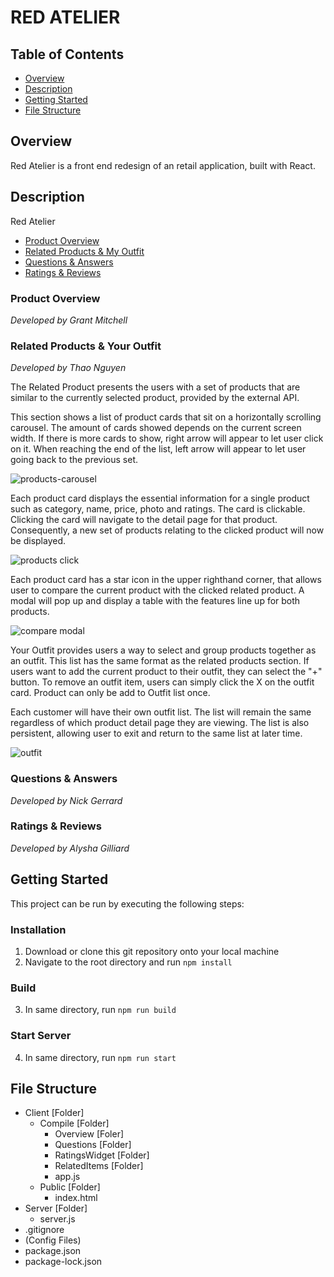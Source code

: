 # RED ATELIER 

## Table of Contents
- [Overview](#overview)
- [Description](#description)
- [Getting Started](#getting-started)
- [File Structure](#file-structure)

## Overview
Red Atelier is a front end redesign of an retail application, built with React. 

## Description
Red Atelier 

- [Product Overview](#product-overview)
- [Related Products & My Outfit](#related-products-&-your-outfit)
- [Questions & Answers](#questions-&-answers)
- [Ratings & Reviews](#ratings-&-reviews)

### Product Overview
_Developed by Grant Mitchell_

### Related Products & Your Outfit
_Developed by Thao Nguyen_

The Related Product presents the users with a set of products that are similar to the currently selected product, provided by the external API. 

This section shows a list of product cards that sit on a horizontally scrolling carousel. The amount of cards showed depends on the current screen width. If there is more cards to show, right arrow will appear to let user click on it. When reaching the end of the list, left arrow will appear to let user going back to the previous set. 

![products-carousel](https://user-images.githubusercontent.com/88979402/157744146-2a1eace6-4ba9-4b8c-95e1-7e8edc680a18.gif)


Each product card displays the essential information for a single product such as category, name, price, photo and ratings. The card is clickable. Clicking the card will navigate to the detail page for that product. Consequently, a new set of products relating to the clicked product will now be displayed. 

![products click](https://user-images.githubusercontent.com/88979402/157744177-c32a0ab7-19ea-4a77-9f2b-7beeecda76ee.gif)


Each product card has a star icon in the upper righthand corner, that allows user to compare the current product with the clicked related product. A modal will pop up and display a table with the features line up for both products. 

![compare modal](https://user-images.githubusercontent.com/88979402/157744208-22dbc2b8-c5d8-4b2e-826f-6046f0c87e97.gif)

Your Outfit provides users a way to select and group products together as an outfit. This list has the same format as the related products section. If users want to add the current product to their outfit, they can select the "+" button. To remove an outfit item, users can simply click the X on the outfit card. Product can only be add to Outfit list once. 

Each customer will have their own outfit list. The list will remain the same regardless of which product detail page they are viewing. The list is also persistent, allowing user to exit and return to the same list at later time. 

![outfit](https://user-images.githubusercontent.com/88979402/157744240-4f56a882-276c-4e04-9c85-c179db11dda0.gif)


### Questions & Answers
_Developed by Nick Gerrard_

### Ratings & Reviews
_Developed by Alysha Gilliard_

## Getting Started
This project can be run by executing the following steps:
### Installation 
1. Download or clone this git repository onto your local machine
2. Navigate to the root directory and run `npm install`

### Build
3. In same directory, run `npm run build`

### Start Server
4. In same directory, run `npm run start`

## File Structure
- Client [Folder]
    - Compile [Folder]
        - Overview [Foler]
        - Questions [Folder]
        - RatingsWidget [Folder]
        - RelatedItems [Folder]
        - app.js
    - Public [Folder]
        - index.html
- Server [Folder]
    - server.js
- .gitignore
- (Config Files)
- package.json
- package-lock.json


